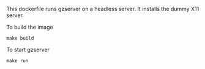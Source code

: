 
This dockerfile runs gzserver on a headless server. It installs the dummy X11 server. 

To build the image

    make build

To start gzserver

    make run
